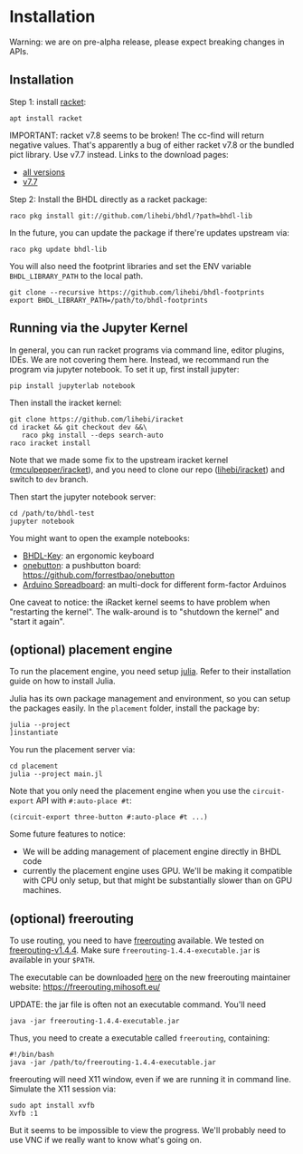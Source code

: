 # Installation

Warning: we are on pre-alpha release, please expect breaking changes in APIs.

## Installation

Step 1: install [racket](https://racket-lang.org/):

```
apt install racket
```

IMPORTANT: racket v7.8 seems to be broken! The cc-find will return negative values. That's apparently a bug of either racket v7.8 or the bundled pict library. Use v7.7 instead. Links to the download pages:

- [all versions](https://download.racket-lang.org/all-versions.html)
- [v7.7](https://download.racket-lang.org/racket-v7.7.html)

Step 2: Install the BHDL directly as a racket package:

```
raco pkg install git://github.com/lihebi/bhdl/?path=bhdl-lib
```

In the future, you can update the package if there're updates upstream via:

```
raco pkg update bhdl-lib
```

You will also need the footprint libraries and set the ENV variable
`BHDL_LIBRARY_PATH` to the local path.

```
git clone --recursive https://github.com/lihebi/bhdl-footprints
export BHDL_LIBRARY_PATH=/path/to/bhdl-footprints
```

## Running via the Jupyter Kernel

In general, you can run racket programs via command line, editor plugins, IDEs. We are not covering them here. Instead, we recommand run the program via jupyter notebook. To set it up, first install jupyter:

```
pip install jupyterlab notebook
```

Then install the iracket kernel:

```
git clone https://github.com/lihebi/iracket
cd iracket && git checkout dev &&\
   raco pkg install --deps search-auto
raco iracket install
```

Note that we made some fix to the upstream iracket kernel ([rmculpepper/iracket](https://github.com/rmculpepper/iracket)), and you need to clone our repo ([lihebi/iracket](https://github.com/lihebi/iracket)) and switch to `dev` branch.

Then start the jupyter notebook server:

```
cd /path/to/bhdl-test
jupyter notebook
```

You might want to open the example notebooks:

<!-- TODO rename fitboard to BHDL-Key -->

- [BHDL-Key](bhdl-test/fitboard.ipynb): an ergonomic keyboard
- [onebutton](bhdl-test/onebutton.ipynb): a pushbutton board: https://github.com/forrestbao/onebutton
- [Arduino Spreadboard](bhdl-test/spreadboard.ipynb): an multi-dock for different form-factor Arduinos

One caveat to notice: the iRacket kernel seems to have problem when "restarting the kernel". The walk-around is to "shutdown the kernel" and "start it again".

## (optional) placement engine

To run the placement engine, you need setup
[julia](https://julialang.org/). Refer to their installation guide on how to
install Julia.

Julia has its own package management and environment, so you can setup the
packages easily. In the `placement` folder, install the package by:

```
julia --project
]instantiate
```

You run the placement server via:

```
cd placement
julia --project main.jl
```

Note that you only need the placement engine when you use the `circuit-export` API with `#:auto-place #t`:

```racket
(circuit-export three-button #:auto-place #t ...)
```

Some future features to notice:

- We will be adding management of placement engine directly in BHDL code
- currently the placement engine uses GPU. We'll be making it compatible with CPU only setup, but that might be substantially slower than on GPU machines.

## (optional) freerouting

To use routing, you need to have
[freerouting](https://github.com/freerouting/freerouting) available. We tested
on
[freerouting-v1.4.4](https://github.com/freerouting/freerouting/releases/tag/v1.4.4). Make
sure `freerouting-1.4.4-executable.jar` is available in your `$PATH`.

The executable can be downloaded [here](https://bintray.com/miho/Freerouting/download_file?file_path=eu%2Fmihosoft%2Ffreerouting%2Ffreerouting%2F1.4.4%2Ffreerouting-1.4.4-executable.jar) on the new freerouting maintainer website: https://freerouting.mihosoft.eu/

UPDATE: the jar file is often not an executable command. You'll need

```
java -jar freerouting-1.4.4-executable.jar
```

Thus, you need to create a executable called `freerouting`, containing:

```
#!/bin/bash
java -jar /path/to/freerouting-1.4.4-executable.jar
```

freerouting will need X11 window, even if we are running it in command line. Simulate the X11 session via:

```
sudo apt install xvfb
Xvfb :1
```

But it seems to be impossible to view the progress. We'll probably need to use VNC if we really want to know what's going on.
